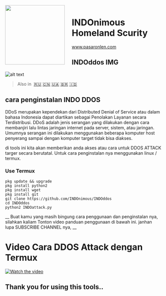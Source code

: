 <img src="https://github.com/INDOnimous/INDOclon/blob/master/IMG/gambar.png" align="left" width="192px" height="192px"/>
<img align="left" width="0" height="192px" hspace="10"/>


# INDOnimous Homeland Scurity
www.pasaronlen.com

## INDOddos IMG
![alt text](https://github.com/INDOnimous/INDOclon/blob/master/IMG/Screenshot_2019-10-25-18-50-15-682_com.termux.png)

> Also in&nbsp;
> <a href="docs/ru-RU/README.md">🇷🇺</a>
> <a href="docs/zh-CN/README.md">🇨🇳</a>
> <a href="docs/uk-UA/README.md">🇺🇦</a>
> <a href="docs/pt-BR/README.md">🇧🇷</a>
> <a href="Soca/in-DO/README.md">🇮🇩</a>


## cara penginstalan INDO DDOS
DDoS merupakan kependekan dari Distributed Denial of Service atau dalam bahasa Indonesia dapat diartikan sebagai Penolakan Layanan secara Terdistribusi. DDoS adalah jenis serangan yang dilakukan dengan cara membanjiri lalu lintas jaringan internet pada server, sistem, atau jaringan. Umumnya serangan ini dilakukan menggunakan beberapa komputer host penyerang sampai dengan komputer target tidak bisa diakses.

di tools ini kita akan memberikan anda akses atau cara untuk DDOS ATTACK targer secara berutatal. Untuk cara penginstalan nya menggunakan linux / termux.
### Use Termux 

```fish
pkg update && upgrade
pkg install python2
pkg install wget
pkg install git
git clone https://github.com/INDOnimous/INDOddos
cd INDOddos
python2 INDOattack.py
```
__
Buat kamu yang masih bingung cara penggunaan dan penginstalan nya, silahkan kaliam Tonton video panduan penggunaan di bawah ini. janhan lupa SUBSCRIBE CHANNEL nya, 
__
# Video Cara DDOS Attack dengan Termux
[![Watch the video](https://github.com/INDOnimous/INDOclon/blob/master/IMG/Screenshot_2019-11-01-20-03-26-158_com.google.android.youtube.png)](https://youtu.be/59a1emj_LqY)

## Thank you for using this tools..

